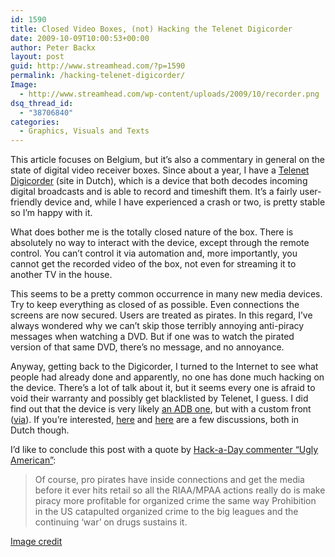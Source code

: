 ```yaml
---
id: 1590
title: Closed Video Boxes, (not) Hacking the Telenet Digicorder
date: 2009-10-09T10:00:53+00:00
author: Peter Backx
layout: post
guid: http://www.streamhead.com/?p=1590
permalink: /hacking-telenet-digicorder/
Image:
  - http://www.streamhead.com/wp-content/uploads/2009/10/recorder.png
dsq_thread_id:
  - "38706840"
categories:
  - Graphics, Visuals and Texts
---
```

This article focuses on Belgium, but it&#8217;s also a commentary in general on the state of digital video receiver boxes. Since about a year, I have a <a title="Telenet Televisie (Dutch)" href="http://telenet.be/342/0/1/nl/thuis/televisie/wat-heb-je-nodig.html" target="_blank">Telenet Digicorder</a> (site in Dutch), which is a device that both decodes incoming digital broadcasts and is able to record and timeshift them. It&#8217;s a fairly user-friendly device and, while I have experienced a crash or two, is pretty stable so I&#8217;m happy with it.

What does bother me is the totally closed nature of the box. There is absolutely no way to interact with the device, except through the remote control. You can&#8217;t control it via automation and, more importantly, you cannot get the recorded video of the box, not even for streaming it to another TV in the house.

This seems to be a pretty common occurrence in many new media devices. Try to keep everything as closed of as possible. Even connections the screens are now secured. Users are treated as pirates. In this regard, I&#8217;ve always wondered why we can&#8217;t skip those terribly annoying anti-piracy messages when watching a DVD. But if one was to watch the pirated version of that same DVD, there&#8217;s no message, and no annoyance.

Anyway, getting back to the Digicorder, I turned to the Internet to see what people had already done and apparently, no one has done much hacking on the device. There&#8217;s a lot of talk about it, but it seems every one is afraid to void their warranty and possibly get blacklisted by Telenet, I guess. I did find out that the device is very likely <a title="ADB Global" href="http://www.adbglobal.com/?q=node/182" target="_blank">an ADB one</a>, but with a custom front (<a title="Learning about the Telenet HD Digicorder" href="http://blog.cone.be/2008/06/08/learning-about-the-telenet-hd-digicorder/" target="_blank">via</a>). If you&#8217;re interested, <a title="Telenet Digicorder hacking" href="http://www.tik.be/forum/viewtopic.php?f=25&t=5292" target="_blank">here</a> and <a title="Telenet Digicorder hacking" href="http://www.tik.be/forum/viewtopic.php?t=5316" target="_blank">here</a> are a few discussions, both in Dutch though.

I&#8217;d like to conclude this post with a quote by <a title="bypassing hdcp" href="http://hackaday.com/2009/10/01/tv-hack-bypasses-hdcp/" target="_blank">Hack-a-Day commenter &#8220;Ugly American&#8221;</a>:

> Of course, pro pirates have inside connections and get the media before it ever hits retail so all the RIAA/MPAA actions really do is make piracy more profitable for organized crime the same way Prohibition in the US catapulted organized crime to the big leagues and the continuing ‘war’ on drugs sustains it.

<a title="recorder" href="http://www.flickr.com/photos/mattblaze/2695044170/" target="_blank">Image credit</a>

<!-- AddThis Advanced Settings generic via filter on the_content -->

<!-- AddThis Share Buttons generic via filter on the_content -->